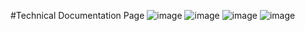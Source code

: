 #Technical Documentation Page
![image](https://user-images.githubusercontent.com/44882080/52178420-93ec6480-27ce-11e9-8235-5d9f8200daf3.png)
![image](https://user-images.githubusercontent.com/44882080/52178412-7a4b1d00-27ce-11e9-8bd7-92c7c79fa2b3.png)
![image](https://user-images.githubusercontent.com/44882080/52178425-a6669e00-27ce-11e9-821b-0a63c03520a6.png)
![image](https://user-images.githubusercontent.com/44882080/52178427-ad8dac00-27ce-11e9-8d5b-6e5ea9118be5.png)

